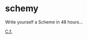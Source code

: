 # schemy

Write yourself a Scheme in 48 hours...

[C.f.](https://en.wikibooks.org/wiki/Write_Yourself_a_Scheme_in_48_Hours)
